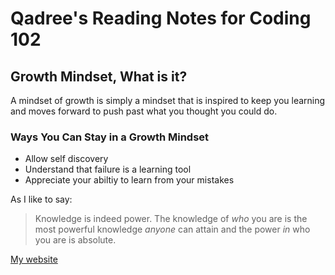 # Qadree's Reading Notes for Coding 102


## Growth Mindset, What is it? 

A mindset of growth is simply a mindset that is inspired to keep you learning and moves forward to push past what you thought you could do.

### **Ways You Can Stay in a Growth Mindset**
*  Allow self discovery
*  Understand that failure is a learning tool
*  Appreciate your abiltiy to learn from your mistakes

As I like to say:
> Knowledge is indeed power. 
> The knowledge of *who* you are is the most powerful knowledge *anyone* can attain and the power *in* who you are is absolute.


[My website](https://qt1980.github.io/reading-notes/)
